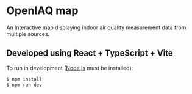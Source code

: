 # OpenIAQ map

An interactive map displaying indoor air quality measurement data from multiple sources.


## Developed using React + TypeScript + Vite

To run in development ([Node.js](https://nodejs.org/en/download) must be installed):

```bash
$ npm install
$ npm run dev
```
